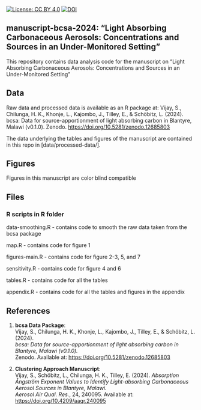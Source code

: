 
<!-- README.md is generated from README.Rmd. Please edit that file -->
<!-- badges: start -->

[![License: CC BY
4.0](https://img.shields.io/badge/License-CC_BY_4.0-lightgrey.svg)](https://creativecommons.org/licenses/by/4.0/)
[![DOI](https://zenodo.org/badge/DOI/10.5281/zenodo.14278615.svg)](https://doi.org/10.5281/zenodo.14278615)
<!-- badges: end -->

## manuscript-bcsa-2024: “Light Absorbing Carbonaceous Aerosols: Concentrations and Sources in an Under-Monitored Setting”

This repository contains data analysis code for the manuscript on “Light
Absorbing Carbonaceous Aerosols: Concentrations and Sources in an
Under-Monitored Setting”

## Data

Raw data and processed data is available as an R package at: Vijay, S.,
Chilunga, H. K., Khonje, L., Kajombo, J., Tilley, E., & Schöbitz, L.
(2024). bcsa: Data for source-apportionment of light absorbing carbon in
Blantyre, Malawi (v0.1.0). Zenodo.
<https://doi.org/10.5281/zenodo.12685803>

The data underlying the tables and figures of the manuscript are
contained in this repo in \[data/processed-data/\].

## Figures

Figures in this manuscript are color blind compatible

## Files

### R scripts in R folder

data-smoothing.R - contains code to smooth the raw data taken from the
bcsa package

map.R - contains code for figure 1

figures-main.R - contains code for figure 2-3, 5, and 7

sensitivity.R - contains code for figure 4 and 6

tables.R - contains code for all the tables

appendix.R - contains code for all the tables and figures in the
appendix

## References

1.  **bcsa Data Package**:  
    Vijay, S., Chilunga, H. K., Khonje, L., Kajombo, J., Tilley, E., &
    Schöbitz, L. (2024).  
    *bcsa: Data for source-apportionment of light absorbing carbon in
    Blantyre, Malawi (v0.1.0).*  
    Zenodo. Available at: <https://doi.org/10.5281/zenodo.12685803>

2.  **Clustering Approach Manuscript**:  
    Vijay, S., Schöbitz, L., Chilunga, H. K., Tilley, E. (2024).
    *Absorption Ångström Exponent Values to Identify Light-absorbing
    Carbonaceous Aerosol Sources in Blantyre, Malawi.*  
    *Aerosol Air Qual. Res.*, 24, 240095. Available at:
    <https://doi.org/10.4209/aaqr.240095>
